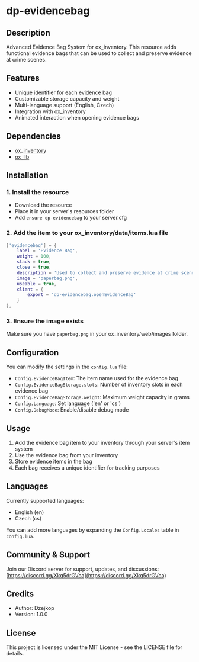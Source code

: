 # dp-evidencebag

## Description
Advanced Evidence Bag System for ox_inventory. This resource adds functional evidence bags that can be used to collect and preserve evidence at crime scenes.

## Features
- Unique identifier for each evidence bag
- Customizable storage capacity and weight
- Multi-language support (English, Czech)
- Integration with ox_inventory
- Animated interaction when opening evidence bags

## Dependencies
- [ox_inventory](https://github.com/overextended/ox_inventory)
- [ox_lib](https://github.com/overextended/ox_lib)

## Installation

### 1. Install the resource
- Download the resource
- Place it in your server's resources folder
- Add `ensure dp-evidencebag` to your server.cfg

### 2. Add the item to your ox_inventory/data/items.lua file
```lua
['evidencebag'] = {
    label = 'Evidence Bag',
    weight = 100,
    stack = true,
    close = true,
    description = 'Used to collect and preserve evidence at crime scenes',
    image = 'paperbag.png',
    useable = true,
    client = {
        export = 'dp-evidencebag.openEvidenceBag'
    }
},
```

### 3. Ensure the image exists
Make sure you have `paperbag.png` in your ox_inventory/web/images folder.

## Configuration
You can modify the settings in the `config.lua` file:

- `Config.EvidenceBagItem`: The item name used for the evidence bag
- `Config.EvidenceBagStorage.slots`: Number of inventory slots in each evidence bag
- `Config.EvidenceBagStorage.weight`: Maximum weight capacity in grams
- `Config.Language`: Set language ('en' or 'cs')
- `Config.DebugMode`: Enable/disable debug mode

## Usage
1. Add the evidence bag item to your inventory through your server's item system
2. Use the evidence bag from your inventory
3. Store evidence items in the bag
4. Each bag receives a unique identifier for tracking purposes

## Languages
Currently supported languages:
- English (en)
- Czech (cs)

You can add more languages by expanding the `Config.Locales` table in `config.lua`.

## Community & Support
Join our Discord server for support, updates, and discussions:
[https://discord.gg/Xkq5drGVca](https://discord.gg/Xkq5drGVca)

## Credits
- Author: Dzejkop
- Version: 1.0.0

## License
This project is licensed under the MIT License - see the LICENSE file for details.